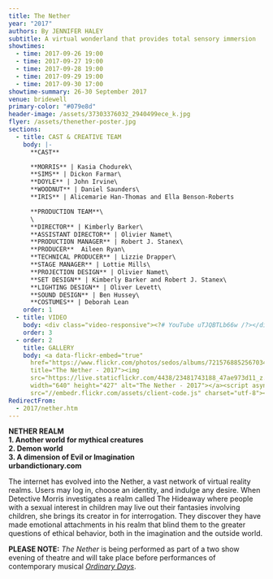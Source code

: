 ```yaml
---
title: The Nether
year: "2017"
authors: By JENNIFER HALEY
subtitle: A virtual wonderland that provides total sensory immersion
showtimes:
  - time: 2017-09-26 19:00
  - time: 2017-09-27 19:00
  - time: 2017-09-28 19:00
  - time: 2017-09-29 19:00
  - time: 2017-09-30 17:00
showtime-summary: 26-30 September 2017
venue: bridewell
primary-color: "#079e8d"
header-image: /assets/37303376032_2940499ece_k.jpg
flyer: /assets/thenether-poster.jpg
sections:
  - title: CAST & CREATIVE TEAM
    body: |-
      **CAST**

      **MORRIS** | Kasia Chodurek\
      **SIMS** | Dickon Farmar\
      **DOYLE** | John Irvine\
      **WOODNUT** | Daniel Saunders\
      **IRIS** | Alicemarie Han-Thomas and Ella Benson-Roberts

      **PRODUCTION TEAM**\
      \
      **DIRECTOR** | Kimberly Barker\
      **ASSISTANT DIRECTOR** | Olivier Namet\
      **PRODUCTION MANAGER** | Robert J. Stanex\
      **PRODUCER**  Aileen Ryan\
      **TECHNICAL PRODUCER** | Lizzie Drapper\
      **STAGE MANAGER** | Lottie Mills\
      **PROJECTION DESIGN** | Olivier Namet\
      **SET DESIGN** | Kimberly Barker and Robert J. Stanex\
      **LIGHTING DESIGN** | Oliver Levett\
      **SOUND DESIGN** | Ben Hussey\
      **COSTUMES** | Deborah Lean
    order: 1
  - title: VIDEO
    body: <div class="video-responsive"><?# YouTube uTJQBTLb66w /?></div>
    order: 3
  - order: 2
    title: GALLERY
    body: <a data-flickr-embed="true"
      href="https://www.flickr.com/photos/sedos/albums/72157688525670345"
      title="The Nether - 2017"><img
      src="https://live.staticflickr.com/4438/23481743188_47ae973d11_z.jpg"
      width="640" height="427" alt="The Nether - 2017"></a><script async
      src="//embedr.flickr.com/assets/client-code.js" charset="utf-8"></script>
RedirectFrom:
  - 2017/nether.htm
---
```

**NETHER REALM**\
**1. Another world for mythical creatures**\
**2. Demon world**\
**3. A dimension of Evil or Imagination**\
**urbandictionary.com**

The internet has evolved into the Nether, a vast network of virtual reality realms. Users may log in, choose an identity, and indulge any desire. When Detective Morris investigates a realm called The Hideaway where people with a sexual interest in children may live out their fantasies involving children, she brings its creator in for interrogation. They discover they have made emotional attachments in his realm that blind them to the greater questions of ethical behavior, both in the imagination and the outside world.

**PLEASE NOTE:** *The Nether* is being performed as part of a two show evening of theatre and will take place before performances of contemporary musical *[Ordinary Days](/shows/2017-ordinary-days)*.
